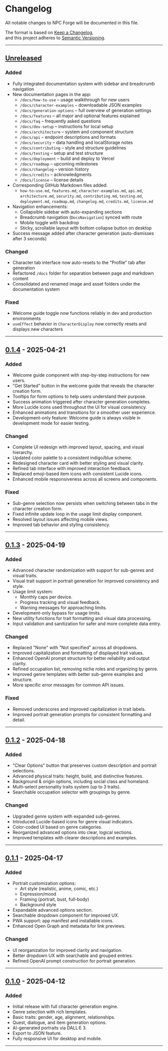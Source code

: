 # Changelog

All notable changes to NPC Forge will be documented in this file.

The format is based on [Keep a Changelog](https://keepachangelog.com/en/1.0.0/),  
and this project adheres to [Semantic Versioning](https://semver.org/spec/v2.0.0.html).

---

## [Unreleased]

### Added
- Fully integrated documentation system with sidebar and breadcrumb navigation
- New documentation pages in the app:
  - `/docs/how-to-use` – usage walkthrough for new users
  - `/docs/character-examples` – downloadable JSON examples
  - `/docs/generation-options` – full overview of generation settings
  - `/docs/features` – all major and optional features explained
  - `/docs/faq` – frequently asked questions
  - `/docs/dev-setup` – instructions for local setup
  - `/docs/architecture` – system and component structure
  - `/docs/api` – endpoint descriptions and formats
  - `/docs/security` – data handling and localStorage notes
  - `/docs/contributing` – style and structure guidelines
  - `/docs/testing` – setup and test structure
  - `/docs/deployment` – build and deploy to Vercel
  - `/docs/roadmap` – upcoming milestones
  - `/docs/changelog` – version history
  - `/docs/credits` – acknowledgments
  - `/docs/license` – license details
- Corresponding GitHub Markdown files added:
  - `how-to-use.md`, `features.md`, `character-examples.md`, `api.md`, `architecture.md`, `security.md`, `contributing.md`, `testing.md`, `deployment.md`, `roadmap.md`, `changelog.md`, `credits.md`, `license.md`
- Navigation enhancements:
  - Collapsible sidebar with auto-expanding sections
  - Breadcrumb navigation (`DocsNavigation`) synced with route
  - Mobile toggle with backdrop
  - Sticky, scrollable layout with bottom collapse button on desktop
- Success message added after character generation (auto-dismisses after 3 seconds)

### Changed
- Character tab interface now auto-resets to the "Profile" tab after generation
- Refactored `/docs` folder for separation between page and markdown content
- Consolidated and renamed image and asset folders under the documentation system

### Fixed
- Welcome guide toggle now functions reliably in dev and production environments
- `useEffect` behavior in `CharacterDisplay` now correctly resets and displays new characters

---

## [0.1.4] - 2025-04-21

### Added
- Welcome guide component with step-by-step instructions for new users.
- "Get Started" button in the welcome guide that reveals the character creation form.
- Tooltips for form options to help users understand their purpose.
- Success animation triggered after character generation completes.
- More Lucide icons used throughout the UI for visual consistency.
- Enhanced animations and transitions for a smoother user experience.
- Development-only feature: Welcome guide is always visible in development mode for easier testing.

### Changed
- Complete UI redesign with improved layout, spacing, and visual hierarchy.
- Updated color palette to a consistent indigo/blue scheme.
- Redesigned character card with better styling and visual clarity.
- Refined tab interface with improved interaction feedback.
- Replaced emoji-based item icons with consistent Lucide icons.
- Enhanced mobile responsiveness across all screens and components.

### Fixed
- Sub-genre selection now persists when switching between tabs in the character creation form.
- Fixed infinite update loop in the usage limit display component.
- Resolved layout issues affecting mobile views.
- Improved tab behavior and styling consistency.

---

## [0.1.3] - 2025-04-19

### Added
- Advanced character randomization with support for sub-genres and visual traits.
- Visual trait support in portrait generation for improved consistency and style.
- Usage limit system:
  - Monthly caps per device.
  - Progress tracking and visual feedback.
  - Warning messages for approaching limits.
- Development-only bypass for usage limits.
- New utility functions for trait formatting and visual data processing.
- Input validation and sanitization for safer and more complete data entry.

### Changed
- Replaced "None" with "Not specified" across all dropdowns.
- Improved capitalization and formatting of displayed trait values.
- Enhanced OpenAI prompt structure for better reliability and output clarity.
- Refined occupation list, removing niche roles and organizing by genre.
- Improved genre templates with better sub-genre examples and structure.
- More specific error messages for common API issues.

### Fixed
- Removed underscores and improved capitalization in trait labels.
- Improved portrait generation prompts for consistent formatting and detail.

---

## [0.1.2] - 2025-04-18

### Added
- "Clear Options" button that preserves custom description and portrait selections.
- Advanced physical traits: height, build, and distinctive features.
- Background & origin options, including social class and homeland.
- Multi-select personality traits system (up to 3 traits).
- Searchable occupation selector with groupings by genre.

### Changed
- Upgraded genre system with expanded sub-genres.
- Introduced Lucide-based icons for genre visual indicators.
- Color-coded UI based on genre categories.
- Reorganized advanced options into clear, logical sections.
- Improved templates with clearer descriptions and examples.

---

## [0.1.1] - 2025-04-17

### Added
- Portrait customization options:
  - Art style (realistic, anime, comic, etc.)
  - Expression/mood
  - Framing (portrait, bust, full-body)
  - Background style
- Expandable advanced options section.
- Searchable dropdown component for improved UX.
- PWA support: app manifest and installable icons.
- Enhanced Open Graph and metadata for link previews.

### Changed
- UI reorganization for improved clarity and navigation.
- Better dropdown UX with searchable and grouped entries.
- Refined OpenAI prompt construction for portrait generation.

---

## [0.1.0] - 2025-04-12

### Added
- Initial release with full character generation engine.
- Genre selection with rich templates.
- Basic traits: gender, age, alignment, relationships.
- Quest, dialogue, and item generation options.
- AI-generated portraits via DALL·E 3.
- Export to JSON feature.
- Fully responsive UI for desktop and mobile.

---

[Unreleased]: https://github.com/EthanPerello/npc-forge/compare/v0.1.4...HEAD  
[0.1.4]: https://github.com/EthanPerello/npc-forge/compare/v0.1.3...v0.1.4  
[0.1.3]: https://github.com/EthanPerello/npc-forge/compare/v0.1.2...v0.1.3  
[0.1.2]: https://github.com/EthanPerello/npc-forge/compare/v0.1.1...v0.1.2  
[0.1.1]: https://github.com/EthanPerello/npc-forge/compare/v0.1.0...v0.1.1  
[0.1.0]: https://github.com/EthanPerello/npc-forge/releases/tag/v0.1.0